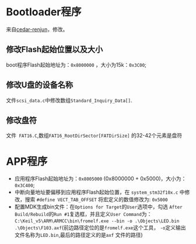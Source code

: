 
# Bootloader程序
来自[cedar-renjun](https://github.com/cedar-renjun/usb_msd_bootloader.git)，修改。
## 修改Flash起始位置以及大小
boot程序Flash起始地址为：` 0x8000000 ` ，大小为15k：` 0x3C00 `;
## 修改U盘的设备名称
文件` scsi_data.c `中修改数组` Standard_Inquiry_Data[] `.
## 修改盘符
文件` FAT16.C`,数组` FAT16_RootDirSector[FATDirSize] ` 的32-42个元素是盘符


# APP程序
* 应用程序Flash起始地址为：` 0x8005000 ` (0x8000000 + 0x5000)，大小为：` 0x3C400 `;
* 中断向量地址要偏移到应用程序Flash起始位置，在 ` system_stm32f10x.c ` 中修改，搜索 ` #define VECT_TAB_OFFSET ` 将宏定义的数值修改为: ` 0x5000 `
* 配置MDK生成bin文件：在` Options for Target `的` User `选项中，勾选 ` After Build/Rebuild `的` Run #1 `复选框，并且定义` User Command `为：` C:\Keil_v5\ARM\ARMCC\bin\fromelf.exe --bin -o .\Objects\LED.bin .\Objects\F103.axf `(前边路径定位的是` fromelf.exe `这个工具， ` -o `定义输出文件名称为` LED.bin `,最后的路径定义的是` axf ` 文件的路径)
